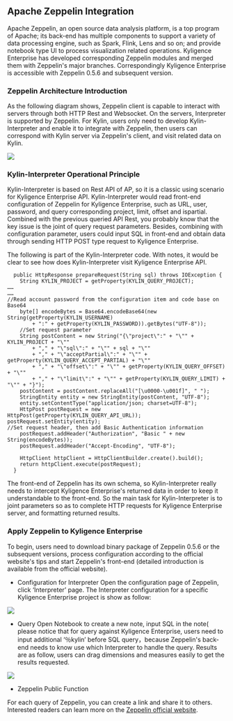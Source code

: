## Apache Zeppelin Integration

Apache Zeppelin, an open source data analysis platform, is a top program of Apache; its back-end has multiple components to support a variety of data processing engine, such as Spark, Flink, Lens and so on; and provide notebook type UI to process visualization related operations. Kyligence Enterprise has developed  corresponding Zeppelin modules and merged them with Zeppelin's major branches.  Correspondingly Kyligence Enterprise is accessible with Zeppelin 0.5.6 and subsequent version.

### Zeppelin Architecture Introduction
As the following diagram shows, Zeppelin client is capable to interact  with servers through both HTTP Rest and Websocket. On the servers, Interpreter is supported by Zeppelin. For Kylin, users only need to develop Kylin-Interpreter and enable it to integrate with Zeppelin, then users can correspond with Kylin server via Zeppelin's client, and visit related data on Kylin.

![](images/zeppelin/zeppelin_arc.png)

### Kylin-Interpreter Operational Principle
Kylin-Interpreter is based on Rest API of AP, so it is a classic using scenario for Kyligence Enterprise API. Kylin-Interpreter would read front-end configuration of Zeppelin for Kyligence Enterprise, such as URL, user, password, and  query corresponding project, limit, offset and ispartial. Combined with the previous queried API Rest, you probably know that the key issue is the joint of query request parameters. Besides, combining with configuration parameter, users could input SQL in front-end and obtain data through sending HTTP POST type request to Kyligence Enterprise. 

The following is part of the Kylin-Interpreter code. With notes, it would be clear to see how does Kylin-Interpreter visit Kyligence Enterprise API. 

```
  public HttpResponse prepareRequest(String sql) throws IOException {
    String KYLIN_PROJECT = getProperty(KYLIN_QUERY_PROJECT);
……
……
//Read account password from the configuration item and code base on Base64 
    byte[] encodeBytes = Base64.encodeBase64(new String(getProperty(KYLIN_USERNAME)
        + ":" + getProperty(KYLIN_PASSWORD)).getBytes("UTF-8"));
    //Set request parameter
    String postContent = new String("{\"project\":" + "\"" + KYLIN_PROJECT + "\""
        + "," + "\"sql\":" + "\"" + sql + "\""
        + "," + "\"acceptPartial\":" + "\"" + getProperty(KYLIN_QUERY_ACCEPT_PARTIAL) + "\""
        + "," + "\"offset\":" + "\"" + getProperty(KYLIN_QUERY_OFFSET) + "\""
        + "," + "\"limit\":" + "\"" + getProperty(KYLIN_QUERY_LIMIT) + "\"" + "}");
    postContent = postContent.replaceAll("[\u0000-\u001f]", " ");
    StringEntity entity = new StringEntity(postContent, "UTF-8");
    entity.setContentType("application/json; charset=UTF-8");
    HttpPost postRequest = new HttpPost(getProperty(KYLIN_QUERY_API_URL));
postRequest.setEntity(entity);
//Set request header, then add Basic Authentication information
    postRequest.addHeader("Authorization", "Basic " + new String(encodeBytes));
    postRequest.addHeader("Accept-Encoding", "UTF-8");

    HttpClient httpClient = HttpClientBuilder.create().build();
    return httpClient.execute(postRequest);
  }
```

The front-end of Zeppelin has its own schema, so Kylin-Interpreter really needs to intercept Kyligence Enterprise's returned data in order to keep it understandable to the front-end. So the main task for Kylin-Interpreter is to joint parameters so as to complete HTTP requests for Kyligence Enterprise server, and formatting returned results.

### Apply Zeppelin to Kyligence Enterprise

To begin, users need to download binary package of Zeppelin 0.5.6 or the subsequent versions, process configuration according to the official website's tips and start Zeppelin's front-end (detailed introduction is available from the official website).

* Configuration for Interpreter
  Open the configuration page of Zeppelin,  click ‘Interpreter’ page. The Interpreter configuration for a specific Kyligence Enterprise project is show as follow:

![](images/zeppelin/zeppelin_config.png)

* Query
  Open Notebook to create a new note, input SQL in the note( please notice that for query against Kyligence Enterprise, users need to input additional ‘％kylin’ before SQL query，because Zeppelin's back-end needs to know use which Interpreter to handle the query. Results are as follow, users can drag dimensions and measures easily to get the results requested. 

![](images/zeppelin/zeppelin_query.png)

* Zeppelin Public Function

For each query of Zeppelin, you can create a link and share it to others. 
Interested readers can learn more on the [Zeppelin official website]( http://zeppelin.apache.org/).
